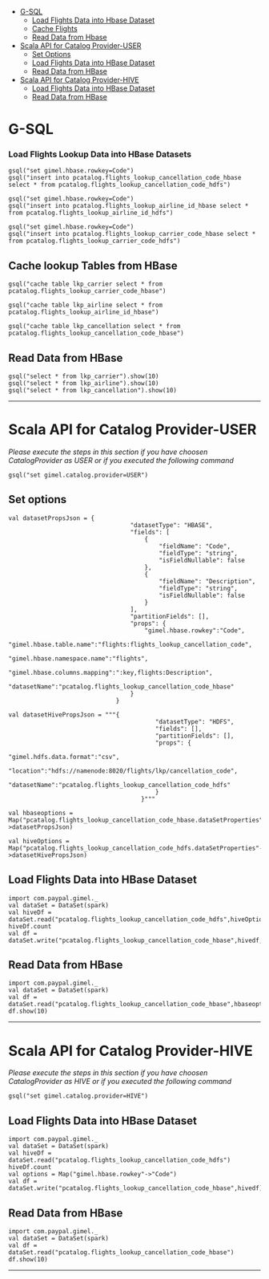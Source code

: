 
* [G-SQL](#g-sql)
    * [Load Flights Data into Hbase Dataset](#load-flights-data-into-hbase-dataset)
    * [Cache Flights](#cache-flights)
    * [Read Data from Hbase](#read-data-from-hbase)
* [Scala API for Catalog Provider-USER](#scala-api-for-catalog-provider-user)
    * [Set Options](#set-options)
    * [Load Flights Data into HBase Dataset](#load-flights-data-into-hbase-dataset-1)
    * [Read Data from HBase](#read-data-from-hbase-1)
* [Scala API for Catalog Provider-HIVE](#scala-api-for-catalog-provider-hive)
    * [Load Flights Data into HBase Dataset](#load-flights-data-into-hbase-dataset-2)
    * [Read Data from HBase](#read-data-from-hbase-2)
   
# G-SQL


### Load Flights Lookup Data into HBase Datasets

```
gsql("set gimel.hbase.rowkey=Code")
gsql("insert into pcatalog.flights_lookup_cancellation_code_hbase select * from pcatalog.flights_lookup_cancellation_code_hdfs")

gsql("set gimel.hbase.rowkey=Code")
gsql("insert into pcatalog.flights_lookup_airline_id_hbase select * from pcatalog.flights_lookup_airline_id_hdfs")

gsql("set gimel.hbase.rowkey=Code")
gsql("insert into pcatalog.flights_lookup_carrier_code_hbase select * from pcatalog.flights_lookup_carrier_code_hdfs")
```

## Cache lookup Tables from HBase

```
gsql("cache table lkp_carrier select * from pcatalog.flights_lookup_carrier_code_hbase")

gsql("cache table lkp_airline select * from pcatalog.flights_lookup_airline_id_hbase")

gsql("cache table lkp_cancellation select * from pcatalog.flights_lookup_cancellation_code_hbase")

```

## Read Data from HBase
```
gsql("select * from lkp_carrier").show(10)
gsql("select * from lkp_airline").show(10)
gsql("select * from lkp_cancellation").show(10)
```
______________________________________________________

# Scala API for Catalog Provider-USER

*Please execute the steps in this section if you have choosen CatalogProvider as USER or if you executed the following command*

```gsql("set gimel.catalog.provider=USER")```

## Set options
```
val datasetPropsJson = {
                                  "datasetType": "HBASE",
                                  "fields": [
                                      {
                                          "fieldName": "Code",
                                          "fieldType": "string",
                                          "isFieldNullable": false
                                      },
                                      {
                                          "fieldName": "Description",
                                          "fieldType": "string",
                                          "isFieldNullable": false
                                      }
                                  ],
                                  "partitionFields": [],
                                  "props": {
                                      "gimel.hbase.rowkey":"Code",
                                      "gimel.hbase.table.name":"flights:flights_lookup_cancellation_code",
                                      "gimel.hbase.namespace.name":"flights",
                                      "gimel.hbase.columns.mapping":":key,flights:Description",
                                       "datasetName":"pcatalog.flights_lookup_cancellation_code_hbase"
                                  }
                              }
                              
val datasetHivePropsJson = """{ 
                                         "datasetType": "HDFS",
                                         "fields": [],
                                         "partitionFields": [],
                                         "props": {
                                              "gimel.hdfs.data.format":"csv",
                                              "location":"hdfs://namenode:8020/flights/lkp/cancellation_code",
                                              "datasetName":"pcatalog.flights_lookup_cancellation_code_hdfs"
                                         }
                                     }"""
                                     
val hbaseoptions = Map("pcatalog.flights_lookup_cancellation_code_hbase.dataSetProperties"->datasetPropsJson)

val hiveOptions = Map("pcatalog.flights_lookup_cancellation_code_hdfs.dataSetProperties"->datasetHivePropsJson)
```

## Load Flights Data into HBase Dataset
```
import com.paypal.gimel._
val dataSet = DataSet(spark)
val hiveDf = dataSet.read("pcatalog.flights_lookup_cancellation_code_hdfs",hiveOptions)
hiveDf.count
val df =  dataSet.write("pcatalog.flights_lookup_cancellation_code_hbase",hivedf,hbaseoptions)
```

## Read Data from HBase
```
import com.paypal.gimel._
val dataSet = DataSet(spark)
val df = dataSet.read("pcatalog.flights_lookup_cancellation_code_hbase",hbaseoptions)
df.show(10)
```
_________________________________________________


# Scala API for Catalog Provider-HIVE

*Please execute the steps in this section if you have choosen CatalogProvider as HIVE or if you executed the following command*

```gsql("set gimel.catalog.provider=HIVE")```

## Load Flights Data into HBase Dataset
```
import com.paypal.gimel._
val dataSet = DataSet(spark)
val hiveDf = dataSet.read("pcatalog.flights_lookup_cancellation_code_hdfs")
hiveDf.count
val options = Map("gimel.hbase.rowkey"->"Code")
val df =  dataSet.write("pcatalog.flights_lookup_cancellation_code_hbase",hivedf)
```

## Read Data from HBase
```
import com.paypal.gimel._
val dataSet = DataSet(spark)
val df = dataSet.read("pcatalog.flights_lookup_cancellation_code_hbase")
df.show(10)
```

_________________________________________________
